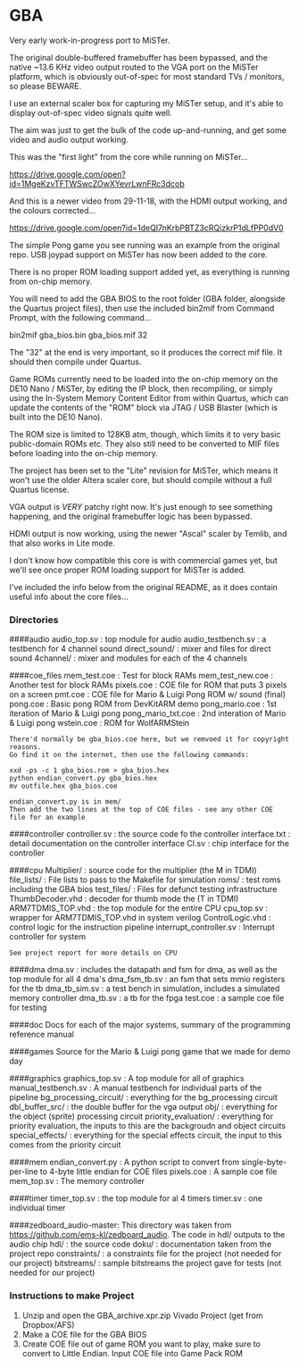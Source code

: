 # GBA

Very early work-in-progress port to MiSTer.

The original double-buffered framebuffer has been bypassed, and the native ~13.6 KHz video output routed to the VGA port on the MiSTer platform, which is obviously out-of-spec for most standard TVs / monitors, so please BEWARE.

I use an external scaler box for capturing my MiSTer setup, and it's able to display out-of-spec video signals quite well.

The aim was just to get the bulk of the code up-and-running, and get some video and audio output working.

This was the "first light" from the core while running on MiSTer...

https://drive.google.com/open?id=1MgeKzvTFTWSwcZOwXYevrLwnFRc3dcob

And this is a newer video from 29-11-18, with the HDMI output working, and the colours corrected...

https://drive.google.com/open?id=1deQI7nKrbPBTZ3cRQizkrP1dLfPP0dV0

The simple Pong game you see running was an example from the original repo.
USB joypad support on MiSTer has now been added to the core.

There is no proper ROM loading support added yet, as everything is running from on-chip memory.

You will need to add the GBA BIOS to the root folder (GBA folder, alongside the Quartus project files), then use the included bin2mif from Command Prompt, with the following command...

bin2mif gba_bios.bin gba_bios.mif 32

The "32" at the end is very important, so it produces the correct mif file. It should then compile under Quartus.

Game ROMs currently need to be loaded into the on-chip memory on the DE10 Nano / MiSTer, by editing the IP block, then recompiling, or simply using the In-System Memory Content Editor from within Quartus, which can update the contents of the "ROM" block via JTAG / USB Blaster (which is built into the DE10 Nano).

The ROM size is limited to 128KB atm, though, which limits it to very basic public-domain ROMs etc. They also still need to be converted to MIF files before loading into the on-chip memory.

The project has been set to the "Lite" revision for MiSTer, which means it won't use the older Altera scaler core, but should compile without a full Quartus license.

VGA output is *VERY* patchy right now. It's just enough to see something happening, and the original framebuffer logic has been bypassed.

HDMI output is now working, using the newer "Ascal" scaler by Temlib, and that also works in Lite mode.

I don't know how compatible this core is with commercial games yet, but we'll see once proper ROM loading support for MiSTer is added.

I've included the info below from the original README, as it does contain useful info about the core files...


### Directories
####audio
    audio_top.sv : top module for audio
    audio_testbench.sv : a testbench for 4 channel sound
    direct_sound/ : mixer and files for direct sound
    4channel/ : mixer and modules for each of the 4 channels
    
####coe_files
    mem_test.coe : Test for block RAMs
    mem_test_new.coe : Another test for block RAMs
    pixels.coe : COE file for ROM that puts 3 pixels on a screen
    pmt.coe : COE file for Mario & Luigi Pong ROM w/ sound (final)
    pong.coe : Basic pong ROM from DevKitARM demo
    pong_mario.coe : 1st iteration of Mario & Luigi pong
    pong_mario_txt.coe : 2nd interation of Mario & Luigi pong
    wstein.coe : ROM for WolfARMStein
    
    There'd normally be gba_bios.coe here, but we remvoed it for copyright reasons. 
    Go find it on the internet, then use the following commands:
    
    xxd -ps -c 1 gba_bios.rom > gba_bios.hex
    python endian_convert.py gba_bios.hex
    mv outfile.hex gba_bios.coe
    
    endian_convert.py is in mem/
    Then add the two lines at the top of COE files - see any other COE file for an example
    
####controller
    controller.sv : the source code fo the controller
    interface.txt : detail documentation on the controller interface
    CI.sv : chip interface for the controller
    
####cpu
    Multiplier/ : source code for the multiplier (the M in TDMI)
    file_lists/ : File lists to pass to the Makefile for simulation
    roms/ : test roms including the GBA bios
    test_files/ : Files for defunct testing infrastructure
    ThumbDecoder.vhd : decoder for thumb mode the (T in TDMI)
    ARM7TDMIS_TOP.vhd : the top module for the entire CPU
    cpu_top.sv : wrapper for ARM7TDMIS_TOP.vhd in system verilog
    ControlLogic.vhd : control logic for the instruction pipeline
    interrupt_controller.sv : Interrupt controller for system
    
    See project report for more details on CPU

####dma
    dma.sv : includes the datapath and fsm for dma, as well as the top module for all 4 dma's
    dma_fsm_tb.sv : an fsm that sets mmio registers for the tb
    dma_tb_sim.sv : a test bench in simulation, includes a simulated memory controller
    dma_tb.sv : a tb for the fpga
    test.coe : a sample coe file for testing
    
####doc
    Docs for each of the major systems, summary of the programming reference manual
    
####games
    Source for the Mario & Luigi pong game that we made for demo day
    
####graphics
    graphics_top.sv : A top module for all of graphics
    manual_testbench.sv : A manual testbench for individual parts of the pipeline
    bg_processing_circuit/ : everything for the bg_processing circuit 
    dbl_buffer_src/ : the double buffer for the vga output
    obj/ : everything for the object (sprite) processing circuit
    priority_evaluation/ : everything for priority evaluation, the inputs to this are the backgroudn and 
                            object circuits
    special_effects/ : everything for the special effects circuit, the input to this comes from the priority
                            circuit
                            
####mem
    endian_convert.py : A python script to convert from single-byte-per-line to 4-byte little endian for COE files
    pixels.coe : A sample coe file
    mem_top.sv : The memory controller
    
####timer
    timer_top.sv : the top module for al 4 timers
    timer.sv : one individual timer
    
####zedboard_audio-master:
    This directory was taken from https://github.com/ems-kl/zedboard_audio. The code in hdl/ outputs to 
    the audio chip
    hdl/ : the source code
    doku/ : documentation taken from the project repo
    constraints/ : a constraints file for the project (not needed for our project)
    bitstreams/ : sample bitstreams the project gave for tests (not needed for our project)


### Instructions to make Project
1. Unzip and open the GBA_archive.xpr.zip Vivado Project (get from Dropbox/AFS)
2. Make a COE file for the GBA BIOS
3. Create COE file out of game ROM you want to play, make sure to convert to Little Endian.
    Input COE file into Game Pack ROM 

